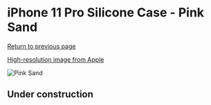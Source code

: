 # iPhone 11 Pro Silicone Case - Pink Sand

[Return to previous page](/iphone_11)

[High-resolution image from Apple](https://store.storeimages.cdn-apple.com/8756/as-images.apple.com/is/MWYY2?wid=4500&hei=4500&fmt=png)

<div style="width: 500px"><img src="/everyphone/MWYY2.png" alt="Pink Sand"></div>

## Under construction
